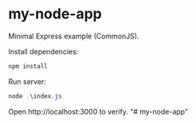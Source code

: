 # my-node-app

Minimal Express example (CommonJS).

Install dependencies:

```powershell
npm install
```

Run server:

```powershell
node .\index.js
```

Open http://localhost:3000 to verify.
" #   m y - n o d e - a p p "    
 